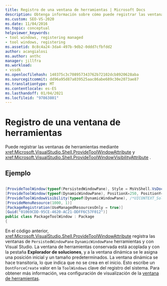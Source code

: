 ```yaml
---
title: Registro de una ventana de herramientas | Microsoft Docs
description: Obtenga información sobre cómo puede registrar las ventanas de herramientas con Visual Studio mediante ProvideToolWindowAttribute y ProvideToolWindowVisibilityAttribute.
ms.custom: SEO-VS-2020
ms.date: 11/04/2016
ms.topic: conceptual
helpviewer_keywords:
- tool windows, registering managed
- tool windows, registering
ms.assetid: 8c8c4a24-3da4-497b-9db2-0ddd7cfbfdd2
author: acangialosi
ms.author: anthc
manager: jillfra
ms.workload:
- vssdk
ms.openlocfilehash: 140375c3c708957343762b72102dcb8920628aba
ms.sourcegitcommit: dd96a95d87a039525aac86abe689c30e2073ae87
ms.translationtype: MT
ms.contentlocale: es-ES
ms.lasthandoff: 01/04/2021
ms.locfileid: "97863801"
---
```

# <a name="register-a-tool-window"></a>Registro de una ventana de herramientas
Puede registrar las ventanas de herramientas mediante <xref:Microsoft.VisualStudio.Shell.ProvideToolWindowAttribute> y  <xref:Microsoft.VisualStudio.Shell.ProvideToolWindowVisibilityAttribute> .

## <a name="example"></a>Ejemplo

```csharp

[ProvideToolWindow(typeof(PersistedWindowPane), Style = MsVsShell.VsDockStyle.Tabbed, Window = "3ae79031-e1bc-11d0-8f78-00a0c9110057")]
[ProvideToolWindow(typeof(DynamicWindowPane), PositionX=250, PositionY=250, Width=160, Height=180, Transient=true)]
[ProvideToolWindowVisibility(typeof(DynamicWindowPane), /*UICONTEXT_SolutionExists*/"f1536ef8-92ec-443c-9ed7-fdadf150da82")]
[ProvideMenuResource(1000, 1)]
[PackageRegistration(UseManagedResourcesOnly = true)]
[Guid("01069CDD-95CE-4620-AC21-DDFF6C57F012")]
public class PackageToolWindow : Package
{
```

 En el código anterior, <xref:Microsoft.VisualStudio.Shell.ProvideToolWindowAttribute> registra las ventanas de `PersistedWindowPane` `DynamicWindowPane` herramientas y con Visual Studio. La ventana de herramientas conservada está acoplada y con la pestaña **Explorador de soluciones**, y a la ventana dinámica se le asigna una posición inicial y un tamaño predeterminados. La ventana dinámica se hace transitoria, lo que indica que no se crea en el inicio. Esto escribe un `DontForceCreate` valor en la `ToolWindows` clave del registro del sistema. Para obtener más información, vea configuración de visualización de la [ventana de herramientas](/previous-versions/visualstudio/visual-studio-2015/extensibility/tool-window-display-configuration?preserve-view=true&view=vs-2015).